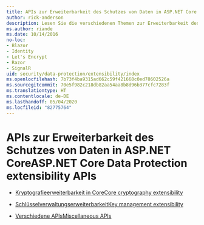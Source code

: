```yaml
---
title: APIs zur Erweiterbarkeit des Schutzes von Daten in ASP.NET Core
author: rick-anderson
description: Lesen Sie die verschiedenen Themen zur Erweiterbarkeit des Schutzes von Daten in ASP.NET Core.
ms.author: riande
ms.date: 10/14/2016
no-loc:
- Blazor
- Identity
- Let's Encrypt
- Razor
- SignalR
uid: security/data-protection/extensibility/index
ms.openlocfilehash: 7b73f4ba9315ad662c59f421668c0ed78602526a
ms.sourcegitcommit: 70e5f982c218db82aa54aa8b8d96b377cfc7283f
ms.translationtype: HT
ms.contentlocale: de-DE
ms.lasthandoff: 05/04/2020
ms.locfileid: "82775764"
---
```

# <a name="aspnet-core-data-protection-extensibility-apis"></a><span data-ttu-id="877d3-103">APIs zur Erweiterbarkeit des Schutzes von Daten in ASP.NET Core</span><span class="sxs-lookup"><span data-stu-id="877d3-103">ASP.NET Core Data Protection extensibility APIs</span></span>

* [<span data-ttu-id="877d3-104">Kryptografieerweiterbarkeit in Core</span><span class="sxs-lookup"><span data-stu-id="877d3-104">Core cryptography extensibility</span></span>](xref:security/data-protection/extensibility/core-crypto)

* [<span data-ttu-id="877d3-105">Schlüsselverwaltungserweiterbarkeit</span><span class="sxs-lookup"><span data-stu-id="877d3-105">Key management extensibility</span></span>](xref:security/data-protection/extensibility/key-management)

* [<span data-ttu-id="877d3-106">Verschiedene APIs</span><span class="sxs-lookup"><span data-stu-id="877d3-106">Miscellaneous APIs</span></span>](xref:security/data-protection/extensibility/misc-apis)
